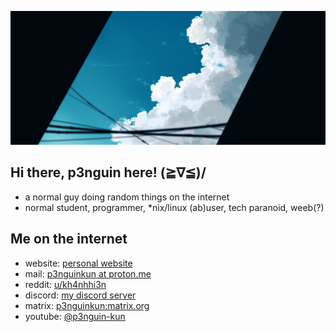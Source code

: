 ![img](ok.jpg)
## Hi there, p3nguin here! (≧∇≦)/
- a normal guy doing random things on the internet
- normal student, programmer, *nix/linux (ab)user, tech paranoid, weeb(?)

## Me on the internet
- website: [personal website](https://p3nguin-kun.github.io)
- mail: [p3nguinkun at proton.me](mailto:p3nguinkun@proton.me)
- reddit: [u/kh4nhhi3n](https://reddit.com/u/kh4nhhi3n)
- discord: [my discord server](https://discord.gg/fxeSRbVfkK)
- matrix: [p3nguinkun:matrix.org](https://matrix.to/#/@p3nguinkun:matrix.org)
- youtube: [@p3nguin-kun](https://youtube.com/@p3nguin-kun)

